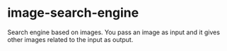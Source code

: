 # image-search-engine
Search engine based on images. You pass an image as input and it gives other images related to the input as output.
